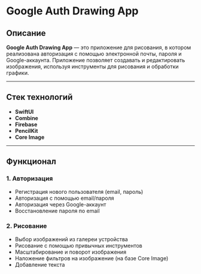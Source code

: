 # Google Auth Drawing App

## Описание

**Google Auth Drawing App** — это приложение для рисования, в котором реализована авторизация с помощью электронной почты, пароля и Google-аккаунта. Приложение позволяет создавать и редактировать изображения, используя инструменты для рисования и обработки графики.

---

## Стек технологий

- **SwiftUI**
- **Combine**
- **Firebase**
- **PencilKit**
- **Core Image**


---

## Функционал

### 1. Авторизация

- Регистрация нового пользователя (email, пароль)
- Авторизация с помощью email/пароля
- Авторизация через Google-аккаунт
- Восстановление пароля по email

### 2. Рисование

- Выбор изображений из галереи устройства
- Рисование с помощью привычных инструментов
- Масштабирование и поворот изображения
- Наложение фильтров на изображение (на базе Core Image)
- Добавление текста
